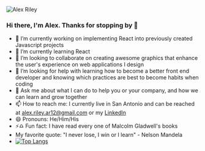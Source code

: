 ![Alex Riley](https://user-images.githubusercontent.com/88731829/144653368-4d9e4c3c-96bd-4bb0-b8c4-a32d2258ecfe.gif)

### Hi there, I'm Alex. Thanks for stopping by 👋

- 🔭 I’m currently working on implementing React into previously created Javascript projects
- 🌱 I’m currently learning React
- 👯 I’m looking to collaborate on creating awesome graphics that enhance the user's experience on web applications I design
- 🤔 I’m looking for help with learning how to become a better front end developer and knowing which practices are best to become habits when coding
- 💬 Ask me about what I can do to help you or your company, and how we can learn and grow together
- 📫 How to reach me: I currently live in San Antonio and can be reached at alex.riley.ar12@gmail.com or my [LinkedIn
](https://www.linkedin.com/in/alexander-s-riley/) 
- 😄 Pronouns: He/Him/His
- ⚡:libra: Fun fact: I have read every one of Malcolm Gladwell's books
- My favorite quote: "I never lose, I win or I learn" - Nelson Mandela
 - [![Top Langs](https://github-readme-stats.vercel.app/api/top-langs/?username=AlRiley90)](https://github.com/AlRiley90/github-readme-stats)
<!--
**AlRiley90/AlRiley90** is a ✨ _special_ ✨ repository because its `README.md` (this file) appears on your GitHub profile.


